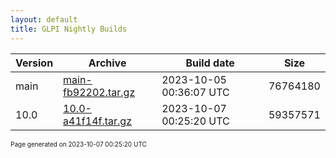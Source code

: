 ```yaml
---
layout: default
title: GLPI Nightly Builds
---
```


Version|Archive|Build date|Size
---|---|---|---
main|[main-fb92202.tar.gz](main-fb92202.tar.gz)|2023-10-05 00:36:07 UTC|76764180
10.0|[10.0-a41f14f.tar.gz](10.0-a41f14f.tar.gz)|2023-10-07 00:25:20 UTC|59357571

<font size="1">Page generated on 2023-10-07 00:25:20 UTC</font>
